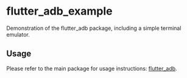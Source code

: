 # flutter_adb_example

Demonstration of the flutter_adb package, including a simple terminal emulator.

## Usage

Please refer to the main package for usage instructions: [flutter_adb](https://pub.dev/packages/flutter_adb).
